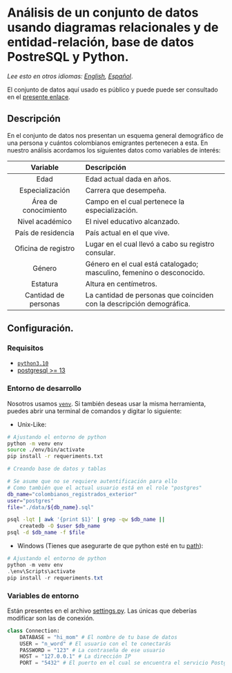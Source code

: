 # Análisis de un conjunto de datos usando diagramas relacionales y de entidad-relación, base de datos PostreSQL y Python.

*Lee esto en otros idiomas: [English](README.md), [Español](README.es.md)*.

El conjunto de datos aquí usado es público y puede puede ser consultado en el [presente enlace](https://www.datos.gov.co/Estad-sticas-Nacionales/Colombianos-registrados-en-el-exterior/y399-rzwf).

## Descripción 

En el conjunto de datos nos presentan un esquema general demográfico de una persona y cuántos colombianos emigrantes pertenecen a esta. En nuestro análisis acordamos los siguientes datos como variables de interés:

<center>

|       Variable       | Descripción                                                                |
| :------------------: | :------------------------------------------------------------------------- |
|         Edad         | Edad actual dada en años.                                                  |
|   Especialización    | Carrera que desempeña.                                                     |
| Área de conocimiento | Campo en el cual pertenece la especialización.                             |
|   Nivel académico    | El nivel educativo alcanzado.                                              |
|  País de residencia  | País actual en el que vive.                                                |
| Oficina de registro  | Lugar en el cual llevó a cabo su registro <br> consular.                   |
|        Género        | Género en el cual está catalogado; <br> masculino, femenino o desconocido. |
|       Estatura       | Altura en centímetros.                                                     |
| Cantidad de personas | La cantidad de personas que coinciden <br> con la descripción demográfica. |

</center>

## Configuración.

### Requisitos

- [`python3.10`](https://www.python.org/downloads/release/python-3100/)
- [postgresql >= 13](https://www.postgresql.org/download/)

### Entorno de desarrollo

Nosotros usamos [`venv`](https://docs.python.org/3/library/venv.html). Si también deseas usar la misma herramienta, puedes abrir una terminal de comandos y digitar lo siguiente:
- Unix-Like:
```bash
# Ajustando el entorno de python
python -m venv env
source ./env/bin/activate
pip install -r requeriments.txt

# Creando base de datos y tablas

# Se asume que no se requiere autentificación para ello
# Como también que el actual usuario está en el role "postgres"
db_name="colombianos_registrados_exterior"
user="postgres"
file="./data/${db_name}.sql"

psql -lqt | awk '{print $1}' | grep -qw $db_name ||
    createdb -O $user $db_name
psql -d $db_name -f $file
```
- Windows (Tienes que asegurarte de que python esté en tu [path](https://docs.python.org/3/using/windows.html)):
```powershell
# Ajustando el entorno de python
python -m venv env
.\env\Scripts\activate
pip install -r requeriments.txt
```
### Variables de entorno

Están presentes en el archivo [settings.py](settings.py). Las únicas que deberías modificar son las de conexión.

```python
class Connection:
    DATABASE = "hi_mom" # El nombre de tu base de datos
    USER = "n_word" # El usuario con el te conectarás
    PASSWORD = "123" # La contraseña de ese usuario
    HOST = "127.0.0.1" # La dirección IP
    PORT = "5432" # El puerto en el cual se encuentra el servicio PostgreSQL
```

